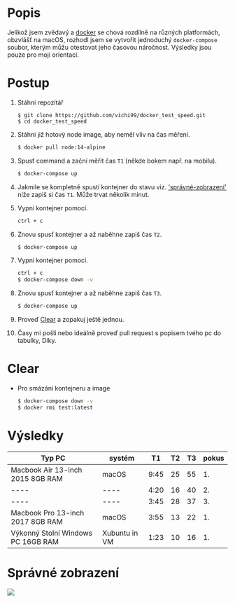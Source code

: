 # Popis

Jelikož jsem zvědavý a [docker](https://www.docker.com/) se chová rozdílně na různých platformách, obzvlášť na macOS, rozhodl jsem se vytvořit jednoduchý `docker-compose` soubor, kterým můžu otestovat jeho časovou náročnost. Výsledky jsou pouze pro moji orientaci.

# Postup
1. Stáhni repozítář
    ```
    $ git clone https://github.com/vichi99/docker_test_speed.git
    $ cd docker_test_speed 
    ```
1. Stáhni již hotový node image, aby neměl vliv na čas měření.
    ```sh
    $ docker pull node:14-alpine
    ```
1. Spusť command a zační měřit čas ``T1`` (někde bokem např. na mobilu).
    ```sh
    $ docker-compose up
    ```
1. Jakmile se kompletně spustí kontejner do stavu viz. ['správné-zobrazení'](#správné-zobrazení) níže zapiš si čas ``T1``. Může trvat několik minut.

2. Vypni kontejner pomocí.
    ```sh
    ctrl + c
    ```
3. Znovu spusť kontejner a až naběhne zapiš čas ``T2``.
    ```sh
    $ docker-compose up
    ```
4. Vypni kontejner pomocí.
    ```sh
    ctrl + c
    $ docker-compose down -v
    ```
5. Znovu spusť kontejner a až naběhne zapiš čas ``T3``.
    ```sh
    $ docker-compose up
    ```
6. Proveď [Clear](#clear) a zopakuj ještě jednou.
   
7. Časy mi pošli nebo ideálně proveď pull request s popisem tvého pc do tabulky, Díky.

# Clear
- Pro smázání kontejneru a image
    ```sh
    $ docker-compose down -v
    $ docker rmi test:latest
    ```

# Výsledky

| Typ PC  | systém | T1            | T2            | T3            | pokus |
| ------------- | ------------- | ------------- | ------------- | ------------- | ------------- |
| Macbook Air 13-inch 2015 8GB RAM | macOS | 9:45          | 25            | 55            | 1. |
| ---- | ---- | 4:20          | 16            | 40            | 2. |
| ---- | ---- |3:45          | 28            | 37            | 3. |
| Macbook Pro 13-inch 2017 8GB RAM | macOS | 3:55          | 13            | 22            | 1. |
| Výkonný Stolní Windows PC 16GB RAM | Xubuntu in VM | 1:23          | 10            | 16            | 1. |

# Správné zobrazení
![](test.png)
